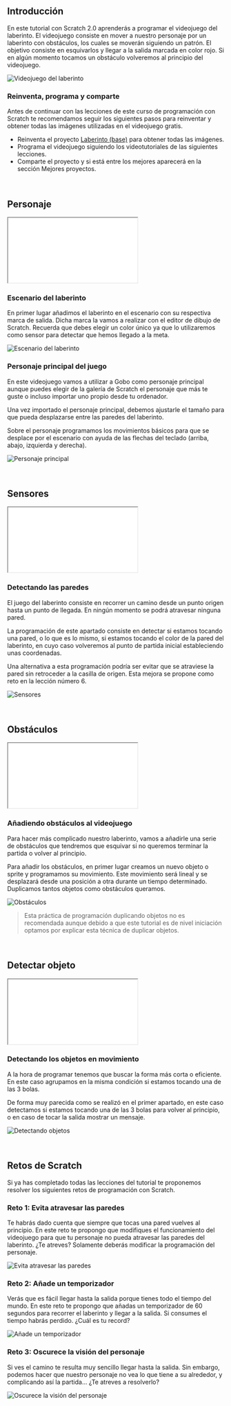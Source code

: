 ## Introducción

En este tutorial con Scratch 2.0 aprenderás a programar el videojuego del laberinto. El videojuego consiste en mover a nuestro personaje por un laberinto con obstáculos, los cuales se moverán siguiendo un patrón. El objetivo consiste en esquivarlos y llegar a la salida marcada en color rojo. Si en algún momento tocamos un obstáculo volveremos al principio del videojuego. 

![](img/preview.gif "Videojuego del laberinto")

### Reinventa, programa y comparte

Antes de continuar con las lecciones de este curso de programación con Scratch te recomendamos seguir los siguientes pasos para reinventar y obtener todas las imágenes utilizadas en el videojuego gratis.

- Reinventa el proyecto [Laberinto (base)](https://scratch.mit.edu/projects/118054460/editor) para obtener todas las imágenes.
- Programa el videojuego siguiendo los videotutoriales de las siguientes lecciones.
- Comparte el proyecto y si está entre los mejores aparecerá en la sección Mejores proyectos.



<br />



## Personaje

<div class="iframe">
  <iframe src="//www.youtube.com/embed/Xp1iSsKxop4" allowfullscreen></iframe>
</div>

### Escenario del laberinto

En primer lugar añadimos el laberinto en el escenario con su respectiva marca de salida. Dicha marca la vamos a realizar con el editor de dibujo de Scratch. Recuerda que debes elegir un color único ya que lo utilizaremos como sensor para detectar que hemos llegado a la meta.

![](img/escenario.jpg "Escenario del laberinto")

### Personaje principal del juego

En este videojuego vamos a utilizar a Gobo como personaje principal aunque puedes elegir de la galería de Scratch el personaje que más te guste o incluso importar uno propio desde tu ordenador.

Una vez importado el personaje principal, debemos ajustarle el tamaño para que pueda desplazarse entre las paredes del laberinto.

Sobre el personaje programamos los movimientos básicos para que se desplace por el escenario con ayuda de las flechas del teclado (arriba, abajo, izquierda y derecha).

![](img/personaje.jpg "Personaje principal")



<br />



## Sensores

<div class="iframe">
  <iframe src="//www.youtube.com/embed/GwMnc4xls-E" allowfullscreen></iframe>
</div>

### Detectando las paredes

El juego del laberinto consiste en recorrer un camino desde un punto origen hasta un punto de llegada. En ningún momento se podrá atravesar ninguna pared.

La programación de este apartado consiste en detectar si estamos tocando una pared, o lo que es lo mismo, si estamos tocando el color de la pared del laberinto, en cuyo caso volveremos al punto de partida inicial estableciendo unas coordenadas.

Una alternativa a esta programación podría ser evitar que se atraviese la pared sin retroceder a la casilla de origen. Esta mejora se propone como reto en la lección número 6.

![](img/sensores.jpg "Sensores")



<br />



## Obstáculos

<div class="iframe">
  <iframe src="//www.youtube.com/embed/WqFuPVvBN7k" allowfullscreen></iframe>
</div>

### Añadiendo obstáculos al videojuego

Para hacer más complicado nuestro laberinto, vamos a añadirle una serie de obstáculos que tendremos que esquivar si no queremos terminar la partida o volver al principio.

Para añadir los obstáculos, en primer lugar creamos un nuevo objeto o sprite y programamos su movimiento. Este movimiento será lineal y se desplazará desde una posición a otra durante un tiempo determinado. Duplicamos tantos objetos como obstáculos queramos.

![](img/obstaculos.jpg "Obstáculos")

> Esta práctica de programación duplicando objetos no es recomendada aunque debido a que este tutorial es de nivel iniciación optamos por explicar esta técnica de duplicar objetos.



<br />



## Detectar objeto

<div class="iframe">
  <iframe src="//www.youtube.com/embed/cUYxQtrU-L4" allowfullscreen></iframe>
</div>

### Detectando los objetos en movimiento

A la hora de programar tenemos que buscar la forma más corta o eficiente. En este caso agrupamos en la misma condición si estamos tocando una de las 3 bolas.

De forma muy parecida como se realizó en el primer apartado, en este caso detectamos si estamos tocando una de las 3 bolas para volver al principio, o en caso de tocar la salida mostrar un mensaje.

![](img/detectar.jpg "Detectando objetos")



<br />



## Retos de Scratch

Si ya has completado todas las lecciones del tutorial te proponemos resolver los siguientes retos de programación con Scratch.

### Reto 1: Evita atravesar las paredes

Te habrás dado cuenta que siempre que tocas una pared vuelves al principio. En este reto te propongo que modifiques el funcionamiento del videojuego para que tu personaje no pueda atravesar las paredes del laberinto. ¿Te atreves? Solamente deberás modificar la programación del personaje.

![](img/reto-1.jpg "Evita atravesar las paredes")

### Reto 2: Añade un temporizador

Verás que es fácil llegar hasta la salida porque tienes todo el tiempo del mundo. En este reto te propongo que añadas un temporizador de 60 segundos para recorrer el laberinto y llegar a la salida. Si consumes el tiempo habrás perdido. ¿Cuál es tu record?

![](img/reto-2.jpg "Añade un temporizador")

### Reto 3: Oscurece la visión del personaje

Si ves el camino te resulta muy sencillo llegar hasta la salida. Sin embargo, podemos hacer que nuestro personaje no vea lo que tiene a su alrededor, y complicando así la partida... ¿Te atreves a resolverlo?

![](img/reto-3.jpg "Oscurece la visión del personaje")
